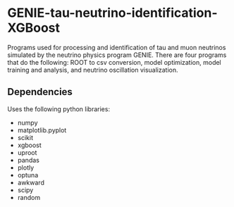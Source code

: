 # GENIE-tau-neutrino-identification-XGBoost
Programs used for processing and identification of tau and muon neutrinos simulated by the neutrino physics program GENIE. There are four programs that do the following: ROOT to csv conversion, model optimization, model training and analysis, and neutrino oscillation visualization.

## Dependencies
Uses the following python libraries:
- numpy
- matplotlib.pyplot
- scikit
- xgboost
- uproot
- pandas
- plotly
- optuna
- awkward
- scipy
- random
